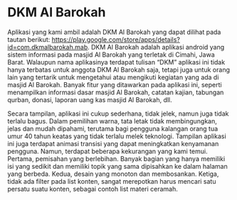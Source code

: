 # DKM Al Barokah

Aplikasi yang kami ambil adalah DKM Al Barokah yang dapat dilihat pada tautan berikut: https://play.google.com/store/apps/details?id=com.dkmalbarokah.mab. DKM Al Barokah adalah aplikasi android yang sistem informasi pada masjid Al Barokah yang terletak di Cimahi, Jawa Barat. Walaupun nama aplikasinya terdapat tulisan “DKM” aplikasi ini tidak hanya terbatas untuk anggota DKM Al Barokah saja, tetapi juga untuk orang lain yang tertarik untuk mengetahui atau mengikuti kegiatan yang ada di masjid Al Barokah. Banyak fitur yang ditawarkan pada aplikasi ini, seperti menampilkan informasi dasar masjid Al Barokah, catatan kajian, tabungan qurban, donasi, laporan uang kas masjid Al Barokah, dll.

Secara tampilan, aplikasi ini cukup sederhana, tidak jelek, namun juga tidak terlalu bagus. Dalam pemilihan warna, tata letak tidak membingungkan, jelas dan mudah dipahami, terutama bagi pengguna kalangan orang tua umur 40 tahun keatas yang tidak terlalu melek teknologi. Tampilan aplikasi ini juga terdapat animasi transisi yang dapat meningkatkan kenyamanan pengguna. Namun, terdapat beberapa kekurangan yang kami temui. Pertama, pemisahan yang berlebihan. Banyak bagian yang hanya memiliki isi yang sedikit dan memiliki topik yang sama dipisahkan ke dalam halaman yang berbeda. Kedua, desain yang monoton dan membosankan. Ketiga, tidak ada filter pada list konten, sangat merepotkan harus mencari satu persatu suatu konten, sebagai contoh list materi ceramah. 

